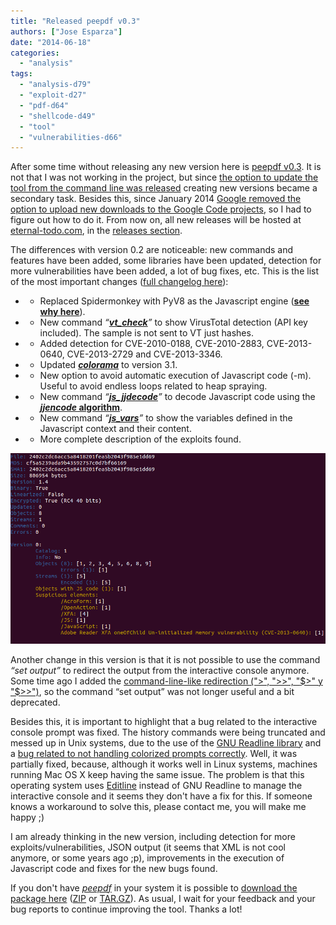 ```yaml
---
title: "Released peepdf v0.3"
authors: ["Jose Esparza"]
date: "2014-06-18"
categories: 
  - "analysis"
tags: 
  - "analysis-d79"
  - "exploit-d27"
  - "pdf-d64"
  - "shellcode-d49"
  - "tool"
  - "vulnerabilities-d66"
---
```


After some time without releasing any new version here is [peepdf v0.3](http://eternal-todo.com/files/pdf/peepdf/peepdf_0.3.zip). It is not that I was not working in the project, but since [the option to update the tool from the command line was released](http://code.google.com/p/peepdf/wiki/Execution#Updating_peepdf) creating new versions became a secondary task. Besides this, since January 2014 [Google removed the option to upload new downloads to the Google Code projects](http://google-opensource.blogspot.nl/2013/05/a-change-to-google-code-download-service.html), so I had to figure out how to do it. From now on, all new releases will be hosted at [eternal-todo.com](http://peepdf.eternal-todo.com/), in the [releases section](http://eternal-todo.com/tools/peepdf-pdf-analysis-tool#releases).

The differences with version 0.2 are noticeable: new commands and features have been added, some libraries have been updated, detection for more vulnerabilities have been added, a lot of bug fixes, etc. This is the list of the most important changes ([full changelog here](http://peepdf.googlecode.com/svn/trunk/CHANGELOG)):

- - Replaced Spidermonkey with PyV8 as the Javascript engine ([**see why here**](http://eternal-todo.com/blog/pdf-attack-journey-exploitkit-shellcode)).
        

- - New command _“[**vt\_check**](http://code.google.com/p/peepdf/wiki/Commands#vtcheck)”_ to show VirusTotal detection (API key included). The sample is not sent to VT just hashes.
        

- - Added detection for CVE-2010-0188, CVE-2010-2883, CVE-2013-0640, CVE-2013-2729 and CVE-2013-3346.
        

- - Updated [_**colorama**_](https://pypi.python.org/pypi/colorama) to version 3.1.
        

- - New option to avoid automatic execution of Javascript code (-m). Useful to avoid endless loops related to heap spraying.
        

- - New command _“[**js\_jjdecode**](http://code.google.com/p/peepdf/wiki/Commands#js_jjdecode)”_ to decode Javascript code using the [**_jjencode_ algorithm**](http://utf-8.jp/public/jjencode.html).
        

- - New command _“[**js\_vars**](http://code.google.com/p/peepdf/wiki/Commands#js_vars)”_ to show the variables defined in the Javascript context and their content.
        

- - More complete description of the exploits found.
        

![](images/drupal_image_1171.png)

Another change in this version is that it is not possible to use the command _“set output”_ to redirect the output from the interactive console anymore. Some time ago I added the [command-line-like redirection (">", ">>", "$>" y "$>>")](http://eternal-todo.com/blog/extract-streams-shellcode-peepdf), so the command “set output” was not longer useful and a bit deprecated.

Besides this, it is important to highlight that a bug related to the interactive console prompt was fixed. The history commands were being truncated and messed up in Unix systems, due to the use of the [GNU Readline library](http://cnswww.cns.cwru.edu/php/chet/readline/rltop.html) and a [bug related to not handling colorized prompts correctly](http://bugs.python.org/issue17337). Well, it was partially fixed, because, although it works well in Linux systems, machines running Mac OS X keep having the same issue. The problem is that this operating system uses [Editline](http://thrysoee.dk/editline/) instead of GNU Readline to manage the interactive console and it seems they don't have a fix for this. If someone knows a workaround to solve this, please contact me, you will make me happy ;)

I am already thinking in the new version, including detection for more exploits/vulnerabilities, JSON output (it seems that XML is not cool anymore, or some years ago ;p), improvements in the execution of Javascript code and fixes for the new bugs found.

If you don't have [_peepdf_](http://twitter.com/peepdf) in your system it is possible to [download the package here](http://eternal-todo.com/tools/peepdf-pdf-analysis-tool#releases) ([ZIP](http://eternal-todo.com/files/pdf/peepdf/peepdf_0.3.zip) or [TAR.GZ](http://eternal-todo.com/files/pdf/peepdf/peepdf_0.3.tar.gz)). As usual, I wait for your feedback and your bug reports to continue improving the tool. Thanks a lot!
